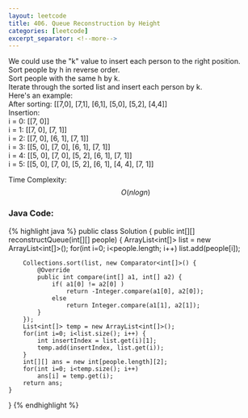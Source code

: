 ```yaml
---
layout: leetcode
title: 406. Queue Reconstruction by Height
categories: [leetcode]
excerpt_separator: <!--more-->
---
```

We could use the "k" value to insert each person to the right position.  
Sort people by h in reverse order.  
Sort people with the same h by k.  
Iterate through the sorted list and insert each person by k.  
Here's an example:  
After sorting: [[7,0], [7,1], [6,1], [5,0], [5,2], [4,4]]   
Insertion:  
i = 0: [[7, 0]]  
i = 1: [[7, 0], [7, 1]]  
i = 2: [[7, 0], [6, 1], [7, 1]]  
i = 3: [[5, 0], [7, 0], [6, 1], [7, 1]]  
i = 4: [[5, 0], [7, 0], [5, 2], [6, 1], [7, 1]]  
i = 5: [[5, 0], [7, 0], [5, 2], [6, 1], [4, 4], [7, 1]]  

Time Complexity: $$O(nlog n)$$
<!--more-->

### Java Code:
{% highlight java %}
public class Solution {
    public int[][] reconstructQueue(int[][] people) {
        ArrayList<int[]> list = new ArrayList<int[]>();
        for(int i=0; i<people.length; i++)
            list.add(people[i]);
            
        Collections.sort(list, new Comparator<int[]>() {
            @Override
            public int compare(int[] a1, int[] a2) {
                if( a1[0] != a2[0] )
                    return -Integer.compare(a1[0], a2[0]);
                else
                    return Integer.compare(a1[1], a2[1]);
            }
        });
        List<int[]> temp = new ArrayList<int[]>();
        for(int i=0; i<list.size(); i++) {
            int insertIndex = list.get(i)[1];
            temp.add(insertIndex, list.get(i));
        }
        int[][] ans = new int[people.length][2];
        for(int i=0; i<temp.size(); i++)
            ans[i] = temp.get(i);
        return ans;
    }
}
{% endhighlight %}
<div
  class="fb-like"
  data-share="true"
  data-width="450"
  data-show-faces="true">
</div>
<div class="fb-comments" data-href="https://tyge318.github.io/{{page.title}}/" data-numposts="10"></div>

